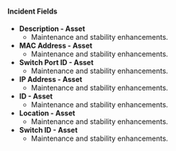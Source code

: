 
#### Incident Fields
- **Description - Asset**
  - Maintenance and stability enhancements.
- **MAC Address - Asset**
  - Maintenance and stability enhancements.
- **Switch Port ID - Asset**
  - Maintenance and stability enhancements.
- **IP Address - Asset**
  - Maintenance and stability enhancements.
- **ID - Asset**
  - Maintenance and stability enhancements.
- **Location - Asset**
  - Maintenance and stability enhancements.
- **Switch ID - Asset**
  - Maintenance and stability enhancements.
